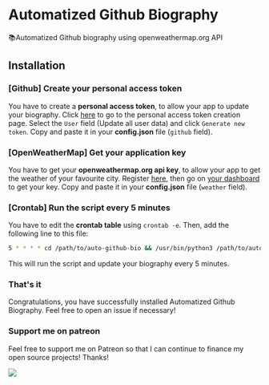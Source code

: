 # Automatized Github Biography

📚Automatized Github biography using openweathermap.org API

## Installation

### [Github] Create your personal access token

You have to create a **personal access token**, to allow your app to update your biography. Click [here](https://github.com/settings/tokens/new) to go to the personal access token creation page. Select the `User` field (Update all user data) and click `Generate new token`. Copy and paste it in your **config.json** file (`github` field).

### [OpenWeatherMap] Get your application key

You have to get your **openweathermap.org api key**, to allow your app to get the weather of your favourite city. Register [here](https://openweathermap.org/home/sign_up), then go on [your dashboard](https://home.openweathermap.org/api_keys) to get your key. Copy and paste it in your **config.json** file (`weather` field).

### [Crontab] Run the script every 5 minutes

You have to edit the **crontab table** using `crontab -e`. Then, add the following line to this file:  
```sh
5 * * * * cd /path/to/auto-github-bio && /usr/bin/python3 /path/to/auto-github-bio/main.py >> ~/cron.log 2>&1
```
This will run the script and update your biography every 5 minutes.

### That's it

Congratulations, you have successfully installed Automatized Github Biography. Feel free to open an issue if necessary!

### Support me on patreon

Feel free to support me on Patreon so that I can continue to finance my open source projects! Thanks!  

<a href="https://www.patreon.com/bePatron?u=20304709"><img src="https://c5.patreon.com/external/logo/become_a_patron_button@2x.png"></a>